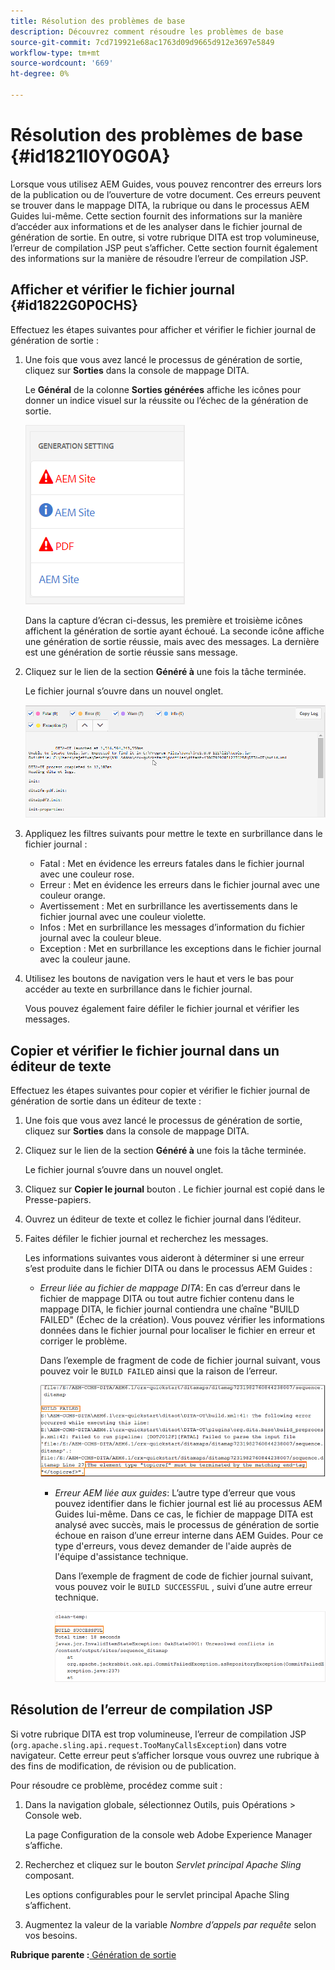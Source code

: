 ```yaml
---
title: Résolution des problèmes de base
description: Découvrez comment résoudre les problèmes de base
source-git-commit: 7cd719921e68ac1763d09d9665d912e3697e5849
workflow-type: tm+mt
source-wordcount: '669'
ht-degree: 0%

---
```



# Résolution des problèmes de base {#id1821I0Y0G0A}

Lorsque vous utilisez AEM Guides, vous pouvez rencontrer des erreurs lors de la publication ou de l’ouverture de votre document. Ces erreurs peuvent se trouver dans le mappage DITA, la rubrique ou dans le processus AEM Guides lui-même. Cette section fournit des informations sur la manière d’accéder aux informations et de les analyser dans le fichier journal de génération de sortie. En outre, si votre rubrique DITA est trop volumineuse, l’erreur de compilation JSP peut s’afficher. Cette section fournit également des informations sur la manière de résoudre l’erreur de compilation JSP.

## Afficher et vérifier le fichier journal {#id1822G0P0CHS}

Effectuez les étapes suivantes pour afficher et vérifier le fichier journal de génération de sortie :

1. Une fois que vous avez lancé le processus de génération de sortie, cliquez sur **Sorties** dans la console de mappage DITA.

   Le **Général** de la colonne **Sorties générées** affiche les icônes pour donner un indice visuel sur la réussite ou l’échec de la génération de sortie.

   ![](images/output-general-settings.png)

   Dans la capture d’écran ci-dessus, les première et troisième icônes affichent la génération de sortie ayant échoué. La seconde icône affiche une génération de sortie réussie, mais avec des messages. La dernière est une génération de sortie réussie sans message.

1. Cliquez sur le lien de la section **Généré à** une fois la tâche terminée.

   Le fichier journal s’ouvre dans un nouvel onglet.

   ![](images/log-file.png)

1. Appliquez les filtres suivants pour mettre le texte en surbrillance dans le fichier journal :
   - Fatal : Met en évidence les erreurs fatales dans le fichier journal avec une couleur rose.
   - Erreur : Met en évidence les erreurs dans le fichier journal avec une couleur orange.
   - Avertissement : Met en surbrillance les avertissements dans le fichier journal avec une couleur violette.
   - Infos : Met en surbrillance les messages d’information du fichier journal avec la couleur bleue.
   - Exception : Met en surbrillance les exceptions dans le fichier journal avec la couleur jaune.
1. Utilisez les boutons de navigation vers le haut et vers le bas pour accéder au texte en surbrillance dans le fichier journal.

   Vous pouvez également faire défiler le fichier journal et vérifier les messages.


## Copier et vérifier le fichier journal dans un éditeur de texte

Effectuez les étapes suivantes pour copier et vérifier le fichier journal de génération de sortie dans un éditeur de texte :

1. Une fois que vous avez lancé le processus de génération de sortie, cliquez sur **Sorties** dans la console de mappage DITA.

1. Cliquez sur le lien de la section **Généré à** une fois la tâche terminée.

   Le fichier journal s’ouvre dans un nouvel onglet.

1. Cliquez sur **Copier le journal** bouton . Le fichier journal est copié dans le Presse-papiers.
1. Ouvrez un éditeur de texte et collez le fichier journal dans l’éditeur.

1. Faites défiler le fichier journal et recherchez les messages.

   Les informations suivantes vous aideront à déterminer si une erreur s’est produite dans le fichier DITA ou dans le processus AEM Guides :

   - *Erreur liée au fichier de mappage DITA*: En cas d’erreur dans le fichier de mappage DITA ou tout autre fichier contenu dans le mappage DITA, le fichier journal contiendra une chaîne &quot;BUILD FAILED&quot; (Échec de la création). Vous pouvez vérifier les informations données dans le fichier journal pour localiser le fichier en erreur et corriger le problème.

      Dans l’exemple de fragment de code de fichier journal suivant, vous pouvez voir le `BUILD FAILED` ainsi que la raison de l’erreur.

      ![](images/dita-error-in-log-file.png)

      - *Erreur AEM liée aux guides*: L’autre type d’erreur que vous pouvez identifier dans le fichier journal est lié au processus AEM Guides lui-même. Dans ce cas, le fichier de mappage DITA est analysé avec succès, mais le processus de génération de sortie échoue en raison d’une erreur interne dans AEM Guides. Pour ce type d&#39;erreurs, vous devez demander de l&#39;aide auprès de l&#39;équipe d&#39;assistance technique.

         Dans l’exemple de fragment de code de fichier journal suivant, vous pouvez voir le `BUILD SUCCESSFUL` , suivi d’une autre erreur technique.

         ![](images/process-error-in-log-file.png)


## Résolution de l’erreur de compilation JSP

Si votre rubrique DITA est trop volumineuse, l’erreur de compilation JSP \(`org.apache.sling.api.request.TooManyCallsException`\) dans votre navigateur. Cette erreur peut s’afficher lorsque vous ouvrez une rubrique à des fins de modification, de révision ou de publication.

Pour résoudre ce problème, procédez comme suit :

1. Dans la navigation globale, sélectionnez Outils, puis Opérations > Console web.

   La page Configuration de la console web Adobe Experience Manager s’affiche.

1. Recherchez et cliquez sur le bouton *Servlet principal Apache Sling* composant.

   Les options configurables pour le servlet principal Apache Sling s’affichent.

1. Augmentez la valeur de la variable *Nombre d’appels par requête* selon vos besoins.


**Rubrique parente :**[ Génération de sortie](generate-output.md)


